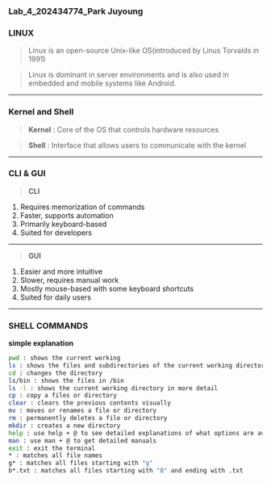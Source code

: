 ### Lab_4_202434774_Park Juyoung
### LINUX 

>Linux is an open-source Unix-like OS(introduced by Linus Torvalds in 1991)

>Linux is dominant in server environments and is also used in embedded and mobile systems like Android.
---

### Kernel and Shell

> **Kernel** : Core of the OS that controls hardware resources

> **Shell** : Interface that allows users to communicate with the kernel 
---

### CLI & GUI
>**CLI**
1. Requires memorization of commands
2. Faster, supports automation
3. Primarily keyboard-based
 4. Suited for developers
---
>**GUI**
1. Easier and more intuitive
2. Slower, requires manual work
3. Mostly mouse-based with some keyboard shortcuts
4. Suited for daily users

---
### SHELL COMMANDS
**simple explanation**


```sh
pwd : shows the current working
ls : shows the files and subdirectories of the current working directory
cd : changes the directory
ls/bin : shows the files in /bin
ls -l : shows the current working directory in more detail
cp : copy a files or directory
clear : clears the previous contents visually
mv : moves or renames a file or directory
rm : permanently deletes a file or directory
mkdir : creates a new directory
help : use help + @ to see detailed explanations of what options are available and what they do
man : use man + @ to get detailed manuals
exit : exit the terminal
* : matches all file names
g* : matches all files starting with "g"
b*.txt : matches all files starting with "B" and ending with .txt
```
